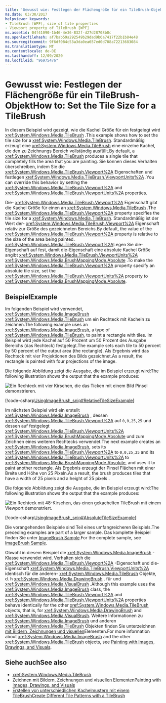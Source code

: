 ```yaml
---
title: 'Gewusst wie: Festlegen der Flächengröße für ein TileBrush-Objekt'
ms.date: 03/30/2017
helpviewer_keywords:
- TileBrush [WPF], size of tile properties
- Viewport property of TileBrush [WPF]
ms.assetid: 04f41090-1b46-4e36-832f-d27d28708b8c
ms.openlocfilehash: af7bab59a292549b29dad9b6a7417f22b1b84e48
ms.sourcegitcommit: 9f6df084c53a3da0ea657ed0d708a72213683084
ms.translationtype: MT
ms.contentlocale: de-DE
ms.lasthandoff: 12/09/2020
ms.locfileid: "96975476"
---
```

# <a name="how-to-set-the-tile-size-for-a-tilebrush"></a><span data-ttu-id="c22a5-102">Gewusst wie: Festlegen der Flächengröße für ein TileBrush-Objekt</span><span class="sxs-lookup"><span data-stu-id="c22a5-102">How to: Set the Tile Size for a TileBrush</span></span>

<span data-ttu-id="c22a5-103">In diesem Beispiel wird gezeigt, wie die Kachel Größe für ein festgelegt wird <xref:System.Windows.Media.TileBrush> .</span><span class="sxs-lookup"><span data-stu-id="c22a5-103">This example shows how to set the tile size for a <xref:System.Windows.Media.TileBrush>.</span></span> <span data-ttu-id="c22a5-104">Standardmäßig erzeugt eine <xref:System.Windows.Media.TileBrush> eine einzelne Kachel, die den zu Zeichnungs Bereich vollständig ausfüllt.</span><span class="sxs-lookup"><span data-stu-id="c22a5-104">By default, a <xref:System.Windows.Media.TileBrush> produces a single tile that completely fills the area that you are painting.</span></span> <span data-ttu-id="c22a5-105">Sie können dieses Verhalten überschreiben, indem Sie die <xref:System.Windows.Media.TileBrush.Viewport%2A> Eigenschaften und festlegen <xref:System.Windows.Media.TileBrush.ViewportUnits%2A> .</span><span class="sxs-lookup"><span data-stu-id="c22a5-105">You can override this behavior by setting the <xref:System.Windows.Media.TileBrush.Viewport%2A> and <xref:System.Windows.Media.TileBrush.ViewportUnits%2A> properties.</span></span>

<span data-ttu-id="c22a5-106">Die- <xref:System.Windows.Media.TileBrush.Viewport%2A> Eigenschaft gibt die Kachel Größe für einen an <xref:System.Windows.Media.TileBrush> .</span><span class="sxs-lookup"><span data-stu-id="c22a5-106">The <xref:System.Windows.Media.TileBrush.Viewport%2A> property specifies the tile size for a <xref:System.Windows.Media.TileBrush>.</span></span> <span data-ttu-id="c22a5-107">Standardmäßig ist der Wert der- <xref:System.Windows.Media.TileBrush.Viewport%2A> Eigenschaft relativ zur Größe des gezeichneten Bereichs.</span><span class="sxs-lookup"><span data-stu-id="c22a5-107">By default, the value of the <xref:System.Windows.Media.TileBrush.Viewport%2A> property is relative to the size of the area being painted.</span></span> <span data-ttu-id="c22a5-108"><xref:System.Windows.Media.TileBrush.Viewport%2A>Legen Sie die-Eigenschaft auf fest, damit die-Eigenschaft eine absolute Kachel Größe angibt <xref:System.Windows.Media.TileBrush.ViewportUnits%2A> <xref:System.Windows.Media.BrushMappingMode.Absolute> .</span><span class="sxs-lookup"><span data-stu-id="c22a5-108">To make the <xref:System.Windows.Media.TileBrush.Viewport%2A> property specify an absolute tile size, set the <xref:System.Windows.Media.TileBrush.ViewportUnits%2A> property to <xref:System.Windows.Media.BrushMappingMode.Absolute>.</span></span>

## <a name="example"></a><span data-ttu-id="c22a5-109">Beispiel</span><span class="sxs-lookup"><span data-stu-id="c22a5-109">Example</span></span>

<span data-ttu-id="c22a5-110">Im folgenden Beispiel wird verwendet, <xref:System.Windows.Media.ImageBrush> <xref:System.Windows.Media.TileBrush> um ein Rechteck mit Kacheln zu zeichnen.</span><span class="sxs-lookup"><span data-stu-id="c22a5-110">The following example uses an <xref:System.Windows.Media.ImageBrush>, a type of <xref:System.Windows.Media.TileBrush>, to paint a rectangle with tiles.</span></span> <span data-ttu-id="c22a5-111">Im Beispiel wird jede Kachel auf 50 Prozent um 50 Prozent des Ausgabe Bereichs (das Rechteck) festgelegt.</span><span class="sxs-lookup"><span data-stu-id="c22a5-111">The example sets each tile to 50 percent by 50 percent of the output area (the rectangle).</span></span> <span data-ttu-id="c22a5-112">Als Ergebnis wird das Rechteck mit vier Projektionen des Bilds gezeichnet.</span><span class="sxs-lookup"><span data-stu-id="c22a5-112">As a result, the rectangle is painted with four projections of the image.</span></span>

<span data-ttu-id="c22a5-113">Die folgende Abbildung zeigt die Ausgabe, die im Beispiel erzeugt wird:</span><span class="sxs-lookup"><span data-stu-id="c22a5-113">The following illustration shows the output that the example produces:</span></span>

![Ein Rechteck mit vier Kirschen, die das Ticken mit einem Bild Pinsel demonstrieren.](./media/how-to-set-the-tile-size-for-a-tilebrush/rectangle-tile-image-brush.png)

[!code-csharp[UsingImageBrush_snip#RelativeTileSizeExample](~/samples/snippets/csharp/VS_Snippets_Wpf/UsingImageBrush_snip/CSharp/TileSizeExample.cs#relativetilesizeexample)]

<span data-ttu-id="c22a5-115">Im nächsten Beispiel wird ein erstellt <xref:System.Windows.Media.ImageBrush> , dessen <xref:System.Windows.Media.TileBrush.Viewport%2A> auf `0,0,25,25` und dessen auf festgelegt <xref:System.Windows.Media.TileBrush.ViewportUnits%2A> <xref:System.Windows.Media.BrushMappingMode.Absolute> und zum Zeichnen eines weiteren Rechtecks verwendet.</span><span class="sxs-lookup"><span data-stu-id="c22a5-115">The next example creates an <xref:System.Windows.Media.ImageBrush>, sets its <xref:System.Windows.Media.TileBrush.Viewport%2A> to `0,0,25,25` and its <xref:System.Windows.Media.TileBrush.ViewportUnits%2A> to <xref:System.Windows.Media.BrushMappingMode.Absolute>, and uses it to paint another rectangle.</span></span> <span data-ttu-id="c22a5-116">Als Ergebnis erzeugt der Pinsel Flächen mit einer Breite und Höhe von 25 Pixeln.</span><span class="sxs-lookup"><span data-stu-id="c22a5-116">As a result, the brush produces tiles that have a width of 25  pixels and a height of 25 pixels .</span></span>

<span data-ttu-id="c22a5-117">Die folgende Abbildung zeigt die Ausgabe, die im Beispiel erzeugt wird:</span><span class="sxs-lookup"><span data-stu-id="c22a5-117">The following illustration shows the output that the example produces:</span></span>

![Ein Rechteck mit 48-Kirschen, das einen gekachelten TileBrush mit einem Viewport demonstriert.](./media/how-to-set-the-tile-size-for-a-tilebrush/25-x-25-viewport-tilebrush.png)

[!code-csharp[UsingImageBrush_snip#AbsoluteTileSizeExample](~/samples/snippets/csharp/VS_Snippets_Wpf/UsingImageBrush_snip/CSharp/TileSizeExample.cs#absolutetilesizeexample)]

<span data-ttu-id="c22a5-119">Die vorangehenden Beispiele sind Teil eines umfangreicheren Beispiels.</span><span class="sxs-lookup"><span data-stu-id="c22a5-119">The preceding examples are part of a larger sample.</span></span> <span data-ttu-id="c22a5-120">Das komplette Beispiel finden Sie unter [ImageBrush Sample](https://github.com/Microsoft/WPF-Samples/tree/master/Graphics/ImageBrush).</span><span class="sxs-lookup"><span data-stu-id="c22a5-120">For the complete sample, see [ImageBrush Sample](https://github.com/Microsoft/WPF-Samples/tree/master/Graphics/ImageBrush).</span></span>

<span data-ttu-id="c22a5-121">Obwohl in diesem Beispiel die <xref:System.Windows.Media.ImageBrush> -Klasse verwendet wird, Verhalten sich die <xref:System.Windows.Media.TileBrush.Viewport%2A> -Eigenschaft und die-Eigenschaft <xref:System.Windows.Media.TileBrush.ViewportUnits%2A> identisch für die anderen- <xref:System.Windows.Media.TileBrush> Objekte, d. h <xref:System.Windows.Media.DrawingBrush> . für und <xref:System.Windows.Media.VisualBrush> .</span><span class="sxs-lookup"><span data-stu-id="c22a5-121">Although this example uses the <xref:System.Windows.Media.ImageBrush> class, the <xref:System.Windows.Media.TileBrush.Viewport%2A> and <xref:System.Windows.Media.TileBrush.ViewportUnits%2A> properties behave identically for the other <xref:System.Windows.Media.TileBrush> objects, that is, for <xref:System.Windows.Media.DrawingBrush> and <xref:System.Windows.Media.VisualBrush>.</span></span> <span data-ttu-id="c22a5-122">Weitere Informationen zu <xref:System.Windows.Media.ImageBrush> und anderen <xref:System.Windows.Media.TileBrush> Objekten finden Sie unterzeichnen [mit Bildern, Zeichnungen und visuellen](painting-with-images-drawings-and-visuals.md)Elementen.</span><span class="sxs-lookup"><span data-stu-id="c22a5-122">For more information about <xref:System.Windows.Media.ImageBrush> and the other <xref:System.Windows.Media.TileBrush> objects, see [Painting with Images, Drawings, and Visuals](painting-with-images-drawings-and-visuals.md).</span></span>

## <a name="see-also"></a><span data-ttu-id="c22a5-123">Siehe auch</span><span class="sxs-lookup"><span data-stu-id="c22a5-123">See also</span></span>

- <xref:System.Windows.Media.TileBrush>
- [<span data-ttu-id="c22a5-124">Zeichnen mit Bildern, Zeichnungen und visuellen Elementen</span><span class="sxs-lookup"><span data-stu-id="c22a5-124">Painting with Images, Drawings, and Visuals</span></span>](painting-with-images-drawings-and-visuals.md)
- [<span data-ttu-id="c22a5-125">Erstellen von unterschiedlichen Kachelmustern mit einem TileBrush</span><span class="sxs-lookup"><span data-stu-id="c22a5-125">Create Different Tile Patterns with a TileBrush</span></span>](how-to-create-different-tile-patterns-with-a-tilebrush.md)
